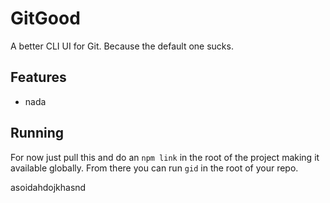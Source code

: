 # GitGood

A better CLI UI for Git. Because the default one sucks.

## Features

- nada

## Running

For now just pull this and do an `npm link` in the root of the project making it available globally.
From there you can run `gid` in the root of your repo.


asoidahdojkhasnd